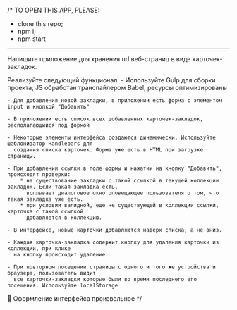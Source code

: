 
/* 
TO OPEN THIS APP, PLEASE:
  - clone this repo;
  - npm i;
  - npm start
  -----------------------------------------------------
  Напишите приложение для хранения url веб-страниц в виде карточек-закладок. 
  
  Реализуйте следующий функционал:
    - Используйте Gulp для сборки проекта, JS обработан транспайлером Babel, ресурсы оптимизированы
    
    - Для добавления новой закладки, в приложении есть форма с элементом input и кнопкой "Добавить"
    
    - В приложении есть список всех добавленных карточек-закладок, располагающийся под формой
    
    - Некоторые элементы интерфейса создаются динамически. Используйте шаблонизатор Handlebars для
      создания списка карточек. Форма уже есть в HTML при загрузке страницы.
      
    - При добавлении ссылки в поле формы и нажатии на кнопку "Добавить", происходят проверки:
        * на существование закладки с такой ссылкой в текущей коллекции закладок. Если такая закладка есть,
          всплывает диалоговое окно оповещающее пользователя о том, что такая закладка уже есть.
        * при условии валидной, еще не существующей в коллекции ссылки, карточка с такой ссылкой
          добавляется в коллекцию.
          
    - В интерфейсе, новые карточки добавляются наверх списка, а не вниз.
    
    - Каждая карточка-закладка содержит кнопку для удаления карточки из коллекции, при клике 
      на кнопку происходит удаление.
      
    - При повторном посещении страницы с одного и того же устройства и браузера, пользователь видит
      все карточки-закладки которые были во время последнего его посещения. Используйте localStorage
      
  🔔 Оформление интерфейса произвольное
*/